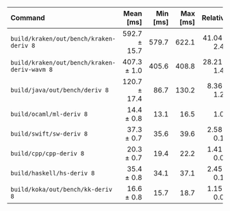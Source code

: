 | Command | Mean [ms] | Min [ms] | Max [ms] | Relative |
|:---|---:|---:|---:|---:|
| `build/kraken/out/bench/kraken-deriv 8` | 592.7 ± 15.7 | 579.7 | 622.1 | 41.04 ± 2.42 |
| `build/kraken/out/bench/kraken-deriv-wavm 8` | 407.3 ± 1.0 | 405.6 | 408.8 | 28.21 ± 1.49 |
| `build/java/out/bench/deriv 8` | 120.7 ± 17.4 | 86.7 | 130.2 | 8.36 ± 1.28 |
| `build/ocaml/ml-deriv 8` | 14.4 ± 0.8 | 13.1 | 16.5 | 1.00 |
| `build/swift/sw-deriv 8` | 37.3 ± 0.7 | 35.6 | 39.6 | 2.58 ± 0.15 |
| `build/cpp/cpp-deriv 8` | 20.3 ± 0.7 | 19.4 | 22.2 | 1.41 ± 0.09 |
| `build/haskell/hs-deriv 8` | 35.4 ± 0.8 | 34.1 | 37.1 | 2.45 ± 0.14 |
| `build/koka/out/bench/kk-deriv 8` | 16.6 ± 0.8 | 15.7 | 18.7 | 1.15 ± 0.08 |
